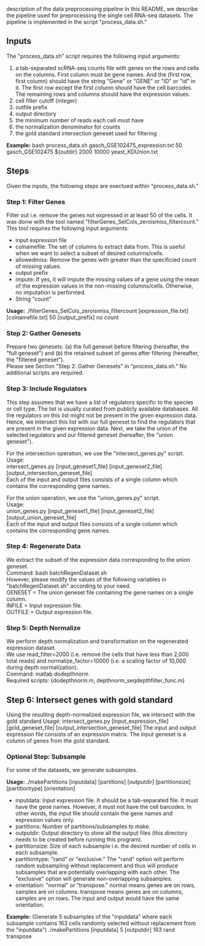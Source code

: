  description of the data preprocessing pipeline
In this README, we describe the pipeline used for preprocessing the single cell RNA-seq datasets.
The pipeline is implemented in the script "process\_data.sh."

## Inputs
The "process\_data.sh" script requires the following input arguments:
1. a tab-separated scRNA-seq counts file with genes on the rows and cells on the columns. First column must be gene names. And the (first row, first column) should have the string "Gene" or "GENE" or "ID" or "id" in it. The first row except the first column should have the cell barcodes. The remaining rows and columns should have the expression values.
2. cell filter cutoff (integer)
3. outfile prefix
4. output directory
5. the minimum number of reads each cell must have
6. the normalization denominator for counts
7. the gold standard intersection geneset used for filtering

**Example:**
bash process\_data.sh gasch\_GSE102475\_expression.txt 50 gasch\_GSE102475 ${outdir} 2000 10000 yeast\_KDUnion.txt

## Steps
Given the inputs, the following steps are exectued within "process\_data.sh."

### Step 1: Filter Genes
Filter out i.e. remove the genes not expressed in at least 50 of the cells.
It was donw with the tool named "filterGenes\_SelCols\_zeroismiss\_filtercount."
This tool requires the following input arguments:
* input expression file
* colnamefile: The set of columns to extract data from. This is useful when we want to select a subset of desired columns/cells.
* allowedmiss: Remove the genes with greater than the specificied count of missing values.
* output prefix
* impute: If yes, it will impute the missing values of a gene using the mean of the expression values in the non-missing columns/cells. Otherwise, no imputation is performed.
* String "count"

**Usage:**
./filterGenes\_SelCols\_zeroismiss\_filtercount [expression\_file.txt] [colnamefile.txt] 50 [output\_prefix] no count

### Step 2: Gather Genesets
Prepare two genesets: (a) the full geneset before filtering (hereafter, the "full geneset") and (b) the retained subset of genes after filtering (hereafter, the "filtered geneset").  
Please see Section "Step 2: Gather Genesets" in "process\_data.sh." No additional scripts are required.

### Step 3: Include Regulators
This step assumes that we have a list of regulators specific to the species or cell type.
The list is usually curated from publicly available databases.
All the regulators on this list might not be present in the given expression data.
Hence, we intersect this list with our full geneset to find the regulators that are present in the given expression data.
Next, we take the union of the selected regulators and our filtered geneset (hereafter, the "union geneset").

For the intersection operation, we use the "intersect\_genes.py" script.  
Usage:  
intersect\_genes.py [input\_geneset1\_file] [input\_geneset2\_file] [output\_intersection\_geneset\_file]  
Each of the input and output files consists of a single column which contains the corresponding gene names.   

For the union operation, we use the "union\_genes.py" script.  
Usage:  
union\_genes.py [input\_geneset1\_file] [input\_geneset2\_file] [output\_union\_geneset\_file]  
Each of the input and output files consists of a single column which contains the corresponding gene names.

### Step 4: Regenerate Data
We extract the subset of the expression data corresponding to the union geneset.  
Command: bash batchRegenDataset.sh  
However, please modify the values of the following variables in "batchRegenDataset.sh" according to your need.   
GENESET = The union geneset file containing the gene names on a single column.  
INFILE = Input expression file.  
OUTFILE = Output expression file.

### Step 5: Depth Normalize
We perform depth normalization and transformation on the regenerated expression dataset.  
We use read\_filter=2000 (i.e. remove the cells that have less than 2,000 total reads) and normalize\_factor=10000 (i.e. a scaling factor of 10,000 during depth normalization).  
Command: matlab dodepthnorm  
Required scripts: {dodepthnorm.m, depthnorm\_seqdepthfilter\_func.m}

## Step 6: Intersect genes with gold standard
Using the resulting depth-normalized expression file, we intersect with the gold standard
Usage:
intersect\_genes.py [input\_expression\_file] [gold_geneset_file] [output\_intersection\_geneset\_file]
The input and output expression file consists of an expression matrix. The input geneset is a column of genes from the gold standard.

### Optional Step: Subsample
For some of the datasets, we generate subsamples.

**Usage:** 
./makePartitions [inputdata] [partitions] [outputdir] [partitionsize] [partitiontype] [orientation]

* inputdata: Input expression file. It should be a tab-separated file. It must have the gene names. However, it must not have the cell barcodes. In other words, the input file should contain the gene names and expression values only.
* partitions: Number of partitions/subsamples to make.
* outputdir: Output directory to store all the output files (this directory needs to be created before running this program).
* partitionsize: Size of each subsample i.e. the desired number of cells in each subsample.
* partitiontype: "rand" or "exclusive." The "rand" option will perform random subsampling without replacement and thus will produce subsamples that are potentially overlapping with each other. The "exclusive" option will generate non-overlapping subsamples.
* orientation: "normal" or "transpose." normal means genes are on rows, samples are on columns. transpose means genes are on columns, samples are on rows. The input and output would have the same orientation.

**Example:** (Generate 5 subsamples of the "inputdata" where each subsample contains 163 cells randomly selected without replacement from the "inputdata")
./makePartitions [inputdata] 5 [outputdir] 163 rand transpose



